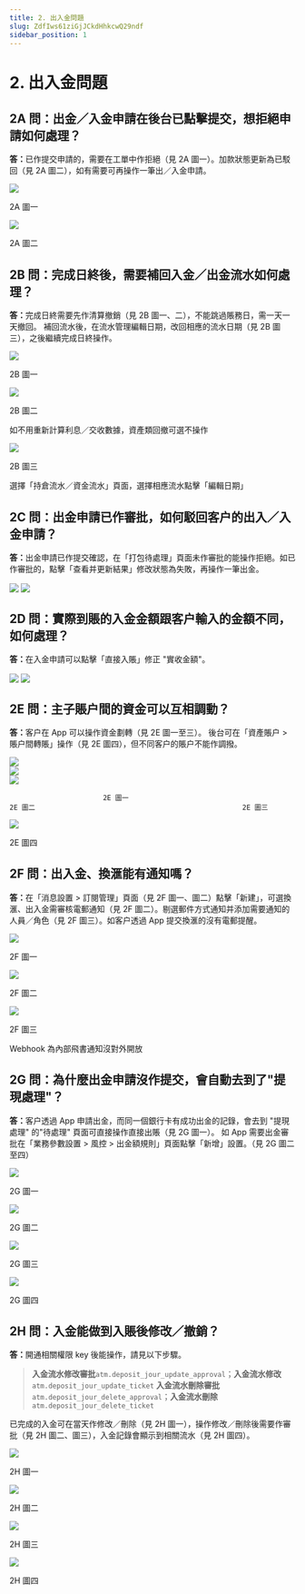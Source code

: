```yaml
---
title: 2. 出入金問題
slug: ZdfIws61ziGjJCkdHhkcwQ29ndf
sidebar_position: 1
---
```



# 2. 出入金問題

## 2A 問：出金／入金申請在後台已點擊提交，想拒絕申請如何處理？

<b>答：</b>已作提交申請的，需要在工單中作拒絕（見 2A 圖一）。加款狀態更新為已駁回（見 2A 圖二），如有需要可再操作一筆出／入金申請。

<img src="/assets/U6mgbVQJMoPq4hxt7PccOUQFnie.png" src-width="2150" src-height="1368" align="center"/>

2A 圖一

<img src="/assets/DaUNb7Wl0ogp4DxL0DFcLegPnhf.png" src-width="2606" src-height="404" align="center"/>

2A 圖二

## 2B 問：完成日終後，需要補回入金／出金流水如何處理？

<b>答：</b>完成日終需要先作清算撤銷（見 2B 圖一、二），不能跳過賬務日，需一天一天撤回。 
補回流水後，在流水管理編輯日期，改回相應的流水日期（見 2B 圖三），之後繼續完成日終操作。

<img src="/assets/X4rNbbODZoe8J2xZnyYcBQQhnEb.png" src-width="2858" src-height="1418" align="center"/>

2B 圖一

<img src="/assets/NmRob8vlcoKJAYxPXtZcEXBXniy.png" src-width="2390" src-height="1420" align="center"/>

2B 圖二

如不用重新計算利息／交收數據，資產類回撤可選不操作

<img src="/assets/DSvWbZY21oVMelxWNRScazVsnFe.png" src-width="2392" src-height="972" align="center"/>

2B 圖三

選擇「持倉流水／資金流水」頁面，選擇相應流水點擊「編輯日期」

## 2C 問：出金申請已作審批，如何駁回客户的出入／入金申請？

<b>答：</b>出金申請已作提交確認，在「打包待處理」頁面未作審批的能操作拒絕。如已作審批的，點擊「查看并更新結果」修改狀態為失敗，再操作一筆出金。

<img src="/assets/K0cHbz2OqoRvBxxQ8Hgc2XTunFd.png" src-width="2490" src-height="1194" align="center"/>

<img src="/assets/AzkMbURoko3BhJxhyhwcmvOwnSb.png" src-width="2166" src-height="1240" align="center"/>

## 2D 問：實際到賬的入金金額跟客户輸入的金額不同，如何處理？

<b>答：</b>在入金申請可以點擊「直接入賬」修正 "實收金額"。

<img src="/assets/Fo3xbY2TXo5M9BxLF1Tchr5OnVd.png" src-width="2380" src-height="696" align="center"/>

<img src="/assets/PoPMbzTqiojHP5xxIrZcX8NvnSf.png" src-width="2380" src-height="1426" align="center"/>

## 2E 問：主子賬户間的資金可以互相調動？

<b>答：</b>客户在 App 可以操作資金劃轉（見 2E 圖一至三）。
後台可在「資產賬户 &gt; 賬户間轉賬」操作（見 2E 圖四），但不同客户的賬户不能作調撥。

<div class="flex gap-3 columns-3" column-size="3">
<div class="w-[35%]" width-ratio="35">
<img src="/assets/DgkkbrbodoJkVBxx9kPcFVjznbB.png" src-width="650" src-height="1250" align="center"/>
</div>
<div class="w-[33%]" width-ratio="33">
<img src="/assets/D4JbbiYVjoYVXuxgwldcrB25nig.png" src-width="644" src-height="1336" align="center"/>
</div>
<div class="w-[30%]" width-ratio="30">
<img src="/assets/SPfQbxLmjoqe1LxtMBKcXselnNc.png" src-width="602" src-height="1340" align="center"/>
</div>
</div>

                           2E 圖一                                                         2E 圖二                                                   2E 圖三

<img src="/assets/IjdsbtsZcoyJ0uxVT2jcwigJnNb.png" src-width="2602" src-height="804" align="center"/>

2E 圖四

## 2F 問：出入金、換滙能有通知嗎？

<b>答：</b>在「消息設置 &gt; 訂閱管理」頁面（見 2F 圖一、圖二）點擊「新建」，可選換滙、出入金需審核電郵通知（見 2F 圖二）。剔選郵件方式通知并添加需要通知的人員／角色（見 2F 圖三）。如客户透過 App 提交換滙的沒有電郵提醒。

<img src="/assets/Rbu5b5MenoPc9MxctebcZbJYnxh.png" src-width="2386" src-height="374" align="center"/>

2F 圖一

<img src="/assets/KnysbQGiboT6LexJWY7cb4BLnqb.png" src-width="2371" src-height="1098" align="center"/>

2F 圖二

<img src="/assets/SmFtbTzmGo7XxjxEyFGcWzuKntd.png" src-width="2021" src-height="966" align="center"/>

2F 圖三

Webhook 為內部飛書通知沒對外開放

## 2G 問：為什麼出金申請沒作提交，會自動去到了"提現處理"？

<b>答：</b>客户透過 App 申請出金，而同一個銀行卡有成功出金的記錄，會去到 "提現處理" 的"待處理" 頁面可直接操作直接出賬（見 2G 圖一）。
如 App 需要出金審批在「業務參數設置 &gt; 風控 &gt; 出金額規則」頁面點擊「新增」設置。（見 2G 圖二至四）

<img src="/assets/QQUGbVKIhoEl18xWWoSctnhAnKs.png" src-width="2760" src-height="750" align="center"/>

2G 圖一

<img src="/assets/UC21bq2uVorNlZxGmNVcMMOZntc.png" src-width="2760" src-height="1368" align="center"/>

2G 圖二

<img src="/assets/Bb89bPm9DoeC5IxJfBWcD8B6nj3.png" src-width="2386" src-height="1352" align="center"/>

2G 圖三

<img src="/assets/MpXUbQZBsoipcYxMfRmcULyen3d.png" src-width="2364" src-height="540" align="center"/>

2G 圖四

## 2H 問：入金能做到入賬後修改／撤銷？

<b>答：</b>開通相關權限 key 後能操作，請見以下步驟。

> <b>入金流水修改審批</b>`atm.deposit_jour_update_approval`；<b>入金流水修改</b>`atm.deposit_jour_update_ticket`
<b>入金流水刪除審批</b>`atm.deposit_jour_delete_approval`；<b>入金流水刪除 </b>`atm.deposit_jour_delete_ticket`


已完成的入金可在當天作修改／刪除（見 2H 圖一），操作修改／刪除後需要作審批（見 2H 圖二、圖三），入金記錄會顯示到相關流水（見 2H 圖四）。

<img src="/assets/NfrDbOevGoxGOHxcOLNcuXuinVe.png" src-width="2866" src-height="524" align="center"/>

2H 圖一

<img src="/assets/I8ZSb1EEvoeC1mxSZxcccRtNnYb.png" src-width="2518" src-height="418" align="center"/>

2H 圖二

<img src="/assets/Q7cjbJbJeoPTARxKk4ucMuQHn0b.png" src-width="2516" src-height="984" align="center"/>

2H 圖三

<img src="/assets/BFl7b77zxo9pzCx4CnIcFq0Snwe.png" src-width="2606" src-height="336" align="center"/>

2H 圖四

